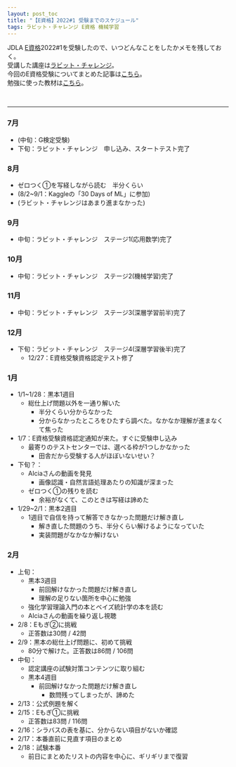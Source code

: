 ```yaml
---
layout: post_toc
title: "【E資格】2022#1 受験までのスケジュール"
tags: ラビット・チャレンジ E資格 機械学習
---
```


JDLA [E資格](https://www.jdla.org/certificate/engineer/)2022#1を受験したので、いつどんなことをしたかメモを残しておく。  
受講した講座は[ラビット・チャレンジ](https://ai999.careers/rabbit/)。  
今回のE資格受験についてまとめた記事は[こちら](./e-cert.html)。  
勉強に使った教材は[こちら](./e-cert-study-contents.html)。

<br>

---

### 7月

- (中旬：G検定受験)
- 下旬：ラビット・チャレンジ　申し込み、スタートテスト完了

### 8月

- ゼロつく①を写経しながら読む　半分くらい
- (8/2~9/1：Kaggleの「30 Days of ML」に参加)
- (ラビット・チャレンジはあまり進まなかった)

### 9月

- 中旬：ラビット・チャレンジ　ステージ1(応用数学)完了

### 10月

- 中旬：ラビット・チャレンジ　ステージ2(機械学習)完了

### 11月

- 中旬：ラビット・チャレンジ　ステージ3(深層学習前半)完了

### 12月

- 下旬：ラビット・チャレンジ　ステージ4(深層学習後半)完了
    - 12/27：E資格受験資格認定テスト修了

### 1月

- 1/1~1/28：黒本1週目
    - 総仕上げ問題以外を一通り解いた
        - 半分くらい分からなかった
        - 分からなかったところをひたすら調べた。なかなか理解が進まなくて焦った
- 1/7：E資格受験資格認定通知が来た。すぐに受験申し込み
    - 最寄りのテストセンターでは、選べる枠が1つしかなかった
        - 田舎だから受験する人がほぼいないせい？
- 下旬？：
    - AIciaさんの動画を発見
        - 画像認識・自然言語処理あたりの知識が深まった
    - ゼロつく①の残りを読む
        - 余裕がなくて、このときは写経は諦めた
- 1/29~2/1：黒本2週目
    - 1週目で自信を持って解答できなかった問題だけ解き直し
        - 解き直した問題のうち、半分くらい解けるようになっていた
        - 実装問題がなかなか解けない

### 2月

- 上旬：
    - 黒本3週目
        - 前回解けなかった問題だけ解き直し
        - 理解の足りない箇所を中心に勉強
    - 強化学習理論入門の本とベイズ統計学の本を読む
    - AIciaさんの動画を繰り返し視聴
- 2/8：Eもぎ②に挑戦
    - 正答数は30問 / 42問
- 2/9：黒本の総仕上げ問題に、初めて挑戦
    - 80分で解けた。正答数は86問 / 106問
- 中旬：
    - 認定講座の試験対策コンテンツに取り組む
    - 黒本4週目
        - 前回解けなかった問題だけ解き直し
            - 数問残ってしまったが、諦めた
- 2/13：公式例題を解く
- 2/15：Eもぎ①に挑戦
    - 正答数は83問 / 116問
- 2/16：シラバスの表を基に、分からない項目がないか確認
- 2/17：本番直前に見直す項目のまとめ
- 2/18：試験本番
    - 前日にまとめたリストの内容を中心に、ギリギリまで復習